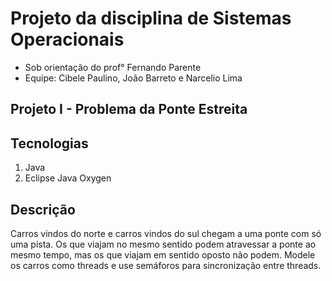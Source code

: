 # Projeto da disciplina de Sistemas Operacionais
* Sob orientação do prof° Fernando Parente
* Equipe: Cibele Paulino, João Barreto e Narcelio Lima

## Projeto I - Problema da Ponte Estreita

## Tecnologias
1. Java
2. Eclipse Java Oxygen

## Descrição
Carros vindos do norte e carros vindos do sul chegam a uma ponte com só uma pista. Os
que viajam no mesmo sentido podem atravessar a ponte ao mesmo tempo, mas os que
viajam em sentido oposto não podem. Modele os carros como threads e use semáforos
para sincronização entre threads. 
